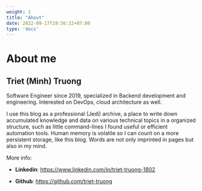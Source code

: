 ```yaml
---
weight: 1
title: "About"
date: 2022-09-17T19:56:12+07:00
type: 'docs'
---
```

# About me

## Triet (Minh) Truong

Software Engineer since 2019, specialized in Backend development and engineering. Interested on DevOps, cloud architecture as well.

I use this blog as a professional (Jedi) archive, a place to write down accumulated knowledge and data on various technical topics in a organized structure, such as little command-lines I found useful or efficient automation tools. Human memory is volatile so I can count on a more persistent storage, like this blog. Words are not only imprinted in pages but also in my mind.

More info:

- **Linkedin**: <https://www.linkedin.com/in/triet-truong-1802>

- **Github**: <https://github.com/triet-truong>
